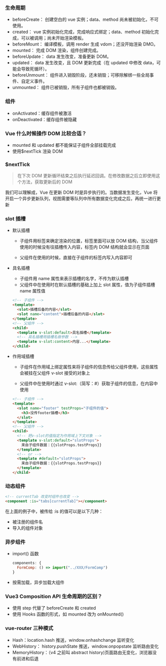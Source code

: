 ### 生命周期

- beforeCreate： 创建空白的 vue 实例；data、method 尚未被初始化，不可使用。
- created： vue 实例初始化完成，完成响应式绑定；data、method 初始化完成，可以被调用；尚未开始渲染模板。
- beforeMount： 编译模板，调用 render 生成 vdom；还没开始渲染 DMO。
- mounted： 完成 DOM 渲染，组件创建完成。
- beforeUpdate： data 发生改变，准备更新 DOM。
- updated： data 发生改变，且 DOM 更新完成（在 updated 中修改 data，可能会导致死循环）。
- beforeUnmount： 组件进入销毁阶段，还未销毁；可移除解绑一些全局事件、自定义事件。
- unmounted： 组件已被销毁，所有子组件也都被销毁。

### 组件

- onActivated：缓存组件被激活
- onDeactivated：缓存组件被隐藏

### Vue 什么时候操作 DOM 比较合适？

- mounted 和 updated 都不能保证子组件全部挂载完成
- 使用$nextTick 渲染 DOM

### $nextTick

> 在下次 DOM 更新循环结束之后执行延迟回调。在修改数据之后立即使用这个方法，获取更新后的 DOM

我们可以理解成，Vue 在更新 DOM 时是异步执行的。当数据发生变化，Vue 将开启一个异步更新队列，视图需要等队列中所有数据变化完成之后，再统一进行更新

### slot 插槽

- 默认插槽

  - 子组件用<slot>标签来确定渲染的位置，标签里面可以放 DOM 结构，当父组件使用的时候没有往插槽传入内容，标签内 DOM 结构就会显示在页面

  - 父组件在使用的时候，直接在子组件的标签内写入内容即可

- 具名插槽

  - 子组件用 name 属性来表示插槽的名字，不传为默认插槽
  - 父组件中在使用时在默认插槽的基础上加上 slot 属性，值为子组件插槽 name 属性值

  ```html
  <!-- 子组件 -->
  <template>
    <slot>插槽后备的内容</slot>
    <slot name="content">插槽后备的内容</slot>
  </template>
  <!-- 父组件 -->
  <child>
    <template v-slot:default>具名插槽</template>
    <!-- 具名插槽⽤插槽名做参数 -->
    <template v-slot:content>内容...</template>
  </child>
  ```

- 作用域插槽

  - 子组件在作用域上绑定属性来将子组件的信息传给父组件使用，这些属性会被挂在父组件 v-slot 接受的对象上

  - 父组件中在使用时通过 v-slot:（简写：#）获取子组件的信息，在内容中使用

  ```html
  <!-- 子组件 -->
  <template>
    <slot name="footer" testProps="子组件的值">
      <h3>没传footer插槽</h3>
    </slot>
  </template>
  <!-- 父组件 -->
  <child>
    <!-- 把v-slot的值指定为作⽤域上下⽂对象 -->
    <template v-slot:default="slotProps">
      来⾃⼦组件数据：{{slotProps.testProps}}
    </template>
    <!-- or -->
    <template #default="slotProps">
      来⾃⼦组件数据：{{slotProps.testProps}}
    </template>
  </child>
  ```

### 动态组件

```html
<!-- currentTab 改变时组件也改变 -->
<component :is="tabs[currentTab]"></component>
```

在上面的例子中，被传给 :is 的值可以是以下几种：

- 被注册的组件名
- 导入的组件对象

### 异步组件

- import() 函数
  ```javascript
  components: {
    FormComp: () => import("../XXX/FormComp")
  }
  ```
- 按需加载，异步加载大组件

### Vue3 Composition API 生命周期的区别？

- 使用 step 代替了 beforeCreate 和 created
- 使用 Hooks 函数的形式，如 mounted 改为 onMounted()

### vue-router 三种模式

- Hash：location.hash 推送，window.onhashchange 监听变化
- WebHistory： history.pushState 推送，window.onpopstate 监听路由变化
- MemoryHistory：（v4 之前叫 abstract history)页面路由无变化，浏览器没有前进和后退
